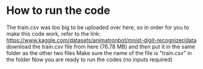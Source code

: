 # How to run the code
The train.csv was too big to be uploaded over here, so in order for you to make this code work, refer to the link: https://www.kaggle.com/datasets/animatronbot/mnist-digit-recognizer/data
download the train.csv file from here (76.78 MB) and then put it in the same folder as the other two files
Make sure the name of the file is "train.csv" in the folder
Now you are ready to run the codes (no inputs required)
